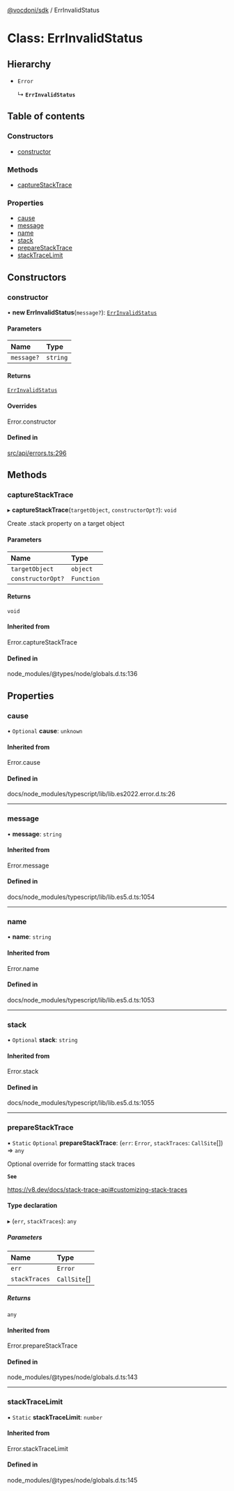 [@vocdoni/sdk](/sdk) / ErrInvalidStatus

# Class: ErrInvalidStatus

## Hierarchy

- `Error`

  ↳ **`ErrInvalidStatus`**

## Table of contents

### Constructors

- [constructor](ErrInvalidStatus#constructor)

### Methods

- [captureStackTrace](ErrInvalidStatus#capturestacktrace)

### Properties

- [cause](ErrInvalidStatus#cause)
- [message](ErrInvalidStatus#message)
- [name](ErrInvalidStatus#name)
- [stack](ErrInvalidStatus#stack)
- [prepareStackTrace](ErrInvalidStatus#preparestacktrace)
- [stackTraceLimit](ErrInvalidStatus#stacktracelimit)

## Constructors

### constructor

• **new ErrInvalidStatus**(`message?`): [`ErrInvalidStatus`](ErrInvalidStatus)

#### Parameters

| Name | Type |
| :------ | :------ |
| `message?` | `string` |

#### Returns

[`ErrInvalidStatus`](ErrInvalidStatus)

#### Overrides

Error.constructor

#### Defined in

[src/api/errors.ts:296](https://github.com/vocdoni/vocdoni-sdk/blob/179c92b4cecfec787d968dc02b519f64ee15c5d3/src/api/errors.ts#L296)

## Methods

### captureStackTrace

▸ **captureStackTrace**(`targetObject`, `constructorOpt?`): `void`

Create .stack property on a target object

#### Parameters

| Name | Type |
| :------ | :------ |
| `targetObject` | `object` |
| `constructorOpt?` | `Function` |

#### Returns

`void`

#### Inherited from

Error.captureStackTrace

#### Defined in

node_modules/@types/node/globals.d.ts:136

## Properties

### cause

• `Optional` **cause**: `unknown`

#### Inherited from

Error.cause

#### Defined in

docs/node_modules/typescript/lib/lib.es2022.error.d.ts:26

___

### message

• **message**: `string`

#### Inherited from

Error.message

#### Defined in

docs/node_modules/typescript/lib/lib.es5.d.ts:1054

___

### name

• **name**: `string`

#### Inherited from

Error.name

#### Defined in

docs/node_modules/typescript/lib/lib.es5.d.ts:1053

___

### stack

• `Optional` **stack**: `string`

#### Inherited from

Error.stack

#### Defined in

docs/node_modules/typescript/lib/lib.es5.d.ts:1055

___

### prepareStackTrace

▪ `Static` `Optional` **prepareStackTrace**: (`err`: `Error`, `stackTraces`: `CallSite`[]) => `any`

Optional override for formatting stack traces

**`See`**

https://v8.dev/docs/stack-trace-api#customizing-stack-traces

#### Type declaration

▸ (`err`, `stackTraces`): `any`

##### Parameters

| Name | Type |
| :------ | :------ |
| `err` | `Error` |
| `stackTraces` | `CallSite`[] |

##### Returns

`any`

#### Inherited from

Error.prepareStackTrace

#### Defined in

node_modules/@types/node/globals.d.ts:143

___

### stackTraceLimit

▪ `Static` **stackTraceLimit**: `number`

#### Inherited from

Error.stackTraceLimit

#### Defined in

node_modules/@types/node/globals.d.ts:145
